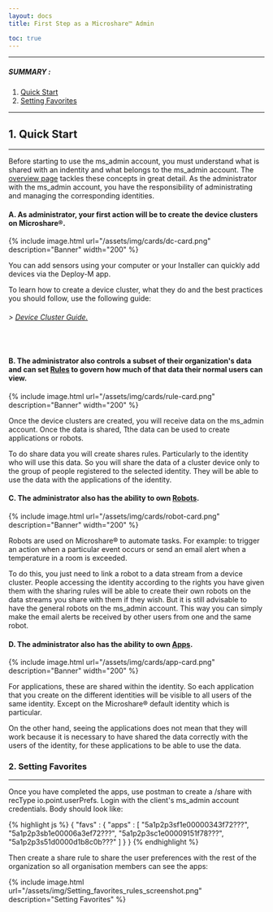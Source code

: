 ```yaml
---
layout: docs
title: First Step as a Microshare™ Admin

toc: true
---
```



---------------------------------------

##### SUMMARY : 

1. [Quick Start](./#1-quick-start)
2. [Setting Favorites](./#2-setting-favorites)



---------------------------------------

## 1. Quick Start
---------------------------------------

Before starting to use the ms_admin account, you must understand what is shared with an indentity and what belongs to the ms_admin account. The [overview page](../overview) tackles these concepts in great detail. As the administrator with the ms_admin account, you have the responsibility of administrating and managing the corresponding identities. 

#### A. As administrator, your first action will be to create the device clusters on Microshare®.

{% include image.html url="/assets/img/cards/dc-card.png" description="Banner" width="200" %} 

You can add sensors using your computer or your Installer can quickly add devices via the Deploy-M app. 

To learn how to create a device cluster, what they do and the best practices you should follow, use the following guide:

###### > [Device Cluster Guide.](/docs/2/technical/microshare-platform/device-cluster-guide/)
<br>

#### B. The administrator also controls a subset of their organization's data and can set [Rules](/docs/2/technical/microshare-platform/rules-guide/) to govern how much of that data their normal users can view. 

{% include image.html url="/assets/img/cards/rule-card.png" description="Banner" width="200" %} 

Once the device clusters are created, you will receive data on the ms_admin account. Once the data is shared, Tthe data can be used to create applications or robots. 

To do share data you will create shares rules. Particularly to the identity who will use this data. So you will share the data of a cluster device only to the group of people registered to the selected identity. They will be able to use the data with the applications of the identity.
<br>

#### C. The administrator also has the ability to own [Robots](/docs/2/technical/microshare-platform-advanced/robots-guide/).

{% include image.html url="/assets/img/cards/robot-card.png" description="Banner" width="200" %} 

Robots are used on Microshare® to automate tasks. For example: to trigger an action when a particular event occurs or send an email alert when a temperature in a room is exceeded.

To do this, you just need to link a robot to a data stream from a device cluster. 
People accessing the identity according to the rights you have given them with the sharing rules will be able to create their own robots on the data streams you share with them if they wish.
But it is still advisable to have the general robots on the ms_admin account. This way you can simply make the email alerts be received by other users from one and the same robot.
<br>

#### D. The administrator also has the ability to own [Apps](/docs/2/technical/microshare-platform/dashboard-guide/).

{% include image.html url="/assets/img/cards/app-card.png" description="Banner" width="200" %} 

For applications, these are shared within the identity. So each application that you create on the different identities will be visible to all users of the same identity. Except on the Microshare® default identity which is particular. 

On the other hand, seeing the applications does not mean that they will work because it is necessary to have shared the data correctly with the users of the identity, for these applications to be able to use the data.


### 2. Setting Favorites
---------------------------------------

Once you have completed the apps, use postman to create a /share with recType io.point.userPrefs. Login with the client's ms_admin account credentials.  Body should look like: 

{% highlight js %}
  { 
    "favs" : { 
      "apps" : 
        [ 
          "5a1p2p3sf1e00000343f72???", 
          "5a1p2p3sb1e00006a3ef72???", 
          "5a1p2p3sc1e00009151f78???", 
          "5a1p2p3s51d0000d1b8c0b???" 
        ] 
    }
  } 
{% endhighlight %}

Then create a share rule to share the user preferences with the rest of the organization so all organisation members can see the apps:

{% include image.html url="/assets/img/Setting_favorites_rules_screenshot.png" description="Setting Favorites" %}


